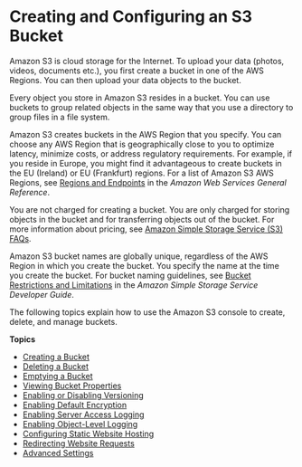 # Creating and Configuring an S3 Bucket<a name="create-configure-bucket"></a>

Amazon S3 is cloud storage for the Internet\. To upload your data \(photos, videos, documents etc\.\), you first create a bucket in one of the AWS Regions\. You can then upload your data objects to the bucket\.

Every object you store in Amazon S3 resides in a bucket\. You can use buckets to group related objects in the same way that you use a directory to group files in a file system\. 

Amazon S3 creates buckets in the AWS Region that you specify\. You can choose any AWS Region that is geographically close to you to optimize latency, minimize costs, or address regulatory requirements\. For example, if you reside in Europe, you might find it advantageous to create buckets in the EU \(Ireland\) or EU \(Frankfurt\) regions\. For a list of Amazon S3 AWS Regions, see [Regions and Endpoints](http://docs.aws.amazon.com/general/latest/gr/rande.html#s3_region) in the *Amazon Web Services General Reference*\.

You are not charged for creating a bucket\. You are only charged for storing objects in the bucket and for transferring objects out of the bucket\. For more information about pricing, see [Amazon Simple Storage Service \(S3\) FAQs](https://aws.amazon.com/s3/faqs/)\.

Amazon S3 bucket names are globally unique, regardless of the AWS Region in which you create the bucket\. You specify the name at the time you create the bucket\. For bucket naming guidelines, see [Bucket Restrictions and Limitations](http://docs.aws.amazon.com/AmazonS3/latest/dev/BucketRestrictions.html) in the *Amazon Simple Storage Service Developer Guide*\.

The following topics explain how to use the Amazon S3 console to create, delete, and manage buckets\.

**Topics**
+ [Creating a Bucket](create-bucket.md)
+ [Deleting a Bucket](delete-bucket.md)
+ [Emptying a Bucket](empty-bucket.md)
+ [Viewing Bucket Properties](view-bucket-properties.md)
+ [Enabling or Disabling Versioning](enable-versioning.md)
+ [Enabling Default Encryption](default-bucket-encryption.md)
+ [Enabling Server Access Logging](server-access-logging.md)
+ [Enabling Object\-Level Logging](enable-cloudtrail-events.md)
+ [Configuring Static Website Hosting](static-website-hosting.md)
+ [Redirecting Website Requests](redirect-website-requests.md)
+ [Advanced Settings](setup-advanced-bucket-properties.md)